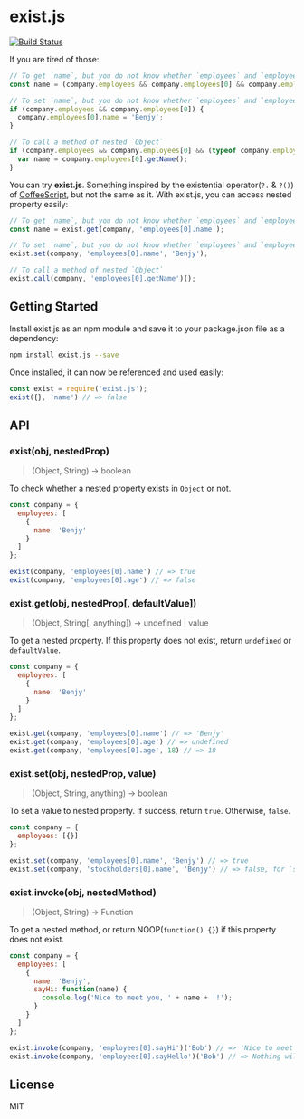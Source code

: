 # exist.js

[![Build Status](https://travis-ci.org/benjycui/exist.js.svg?branch=master)](https://travis-ci.org/benjycui/exist.js)

If you are tired of those:

```js
// To get `name`, but you do not know whether `employees` and `employees[0]` exist or not
const name = (company.employees && company.employees[0] && company.employees[0].name);

// To set `name`, but you do not know whether `employees` and `employees[0]` exist or not
if (company.employees && company.employees[0]) {
  company.employees[0].name = 'Benjy';
}

// To call a method of nested `Object`
if (company.employees && company.employees[0] && (typeof company.employees[0].getName === 'function')) {
  var name = company.employees[0].getName();
}
```

You can try **exist.js**. Something inspired by the existential operator(`?.` & `?()`) of [CoffeeScript](http://coffeescript.org/), but not the same as it. With exist.js, you can access nested property easily:

```js
// To get `name`, but you do not know whether `employees` and `employees[0]` exist or not
const name = exist.get(company, 'employees[0].name');

// To set `name`, but you do not know whether `employees` and `employees[0]` exist or not
exist.set(company, 'employees[0].name', 'Benjy');

// To call a method of nested `Object`
exist.call(company, 'employees[0].getName')();
```

## Getting Started

Install exist.js as an npm module and save it to your package.json file as a dependency:

```bash
npm install exist.js --save
```

Once installed, it can now be referenced and used easily:

```js
const exist = require('exist.js');
exist({}, 'name') // => false
```


## API

### exist(obj, nestedProp)

> (Object, String) -> boolean

To check whether a nested property exists in `Object` or not.

```js
const company = {
  employees: [
    {
      name: 'Benjy'
    }
  ]
};

exist(company, 'employees[0].name') // => true
exist(company, 'employees[0].age') // => false
```


### exist.get(obj, nestedProp[, defaultValue])

> (Object, String[, anything]) -> undefined | value

To get a nested property. If this property does not exist, return `undefined` or `defaultValue`.

```js
const company = {
  employees: [
    {
      name: 'Benjy'
    }
  ]
};

exist.get(company, 'employees[0].name') // => 'Benjy'
exist.get(company, 'employees[0].age') // => undefined
exist.get(company, 'employees[0].age', 18) // => 18
```


### exist.set(obj, nestedProp, value)

> (Object, String, anything) -> boolean

To set a value to nested property. If success, return `true`. Otherwise, `false`.

```js
const company = {
  employees: [{}]
};

exist.set(company, 'employees[0].name', 'Benjy') // => true
exist.set(company, 'stockholders[0].name', 'Benjy') // => false, for `stockholders` does not exist
```


### exist.invoke(obj, nestedMethod)

> (Object, String) -> Function

To get a nested method, or return NOOP(`function() {}`) if this property does not exist.

```js
const company = {
  employees: [
    {
      name: 'Benjy',
      sayHi: function(name) {
        console.log('Nice to meet you, ' + name + '!');
      }
    }
  ]
};

exist.invoke(company, 'employees[0].sayHi')('Bob') // => 'Nice to meet you, Bob!'
exist.invoke(company, 'employees[0].sayHello')('Bob') // => Nothing will happen
```

## License

MIT
